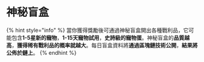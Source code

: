 # 神秘盲盒

{% hint style="info" %}
當你獲得獎勵後可通過神秘盲盒開出各種戰利品，它可能包含**1-5星新的寵物**，**1-15天寵物試用**，**史詩級的寵物蛋**。神秘盲盒的**品質越高**，**獲得稀有戰利品的概率就越大**。每日盲盒資料將**通過區塊鏈技術公開**，**結果將公佈於鏈上**。
{% endhint %}
